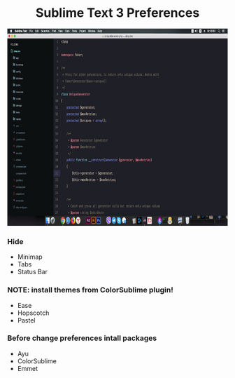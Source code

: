 <h1 align="center">Sublime Text 3 Preferences</h1>

<p align="center">
  <img width="800" height="450" src="https://github.com/Waldemar-Dassler/sublime/blob/master/screenshot.png">
</p>

### Hide
* Minimap
* Tabs
* Status Bar

### NOTE: install themes from ColorSublime plugin!
* Ease
* Hopscotch
* Pastel

### Before change preferences intall packages
* Ayu
* ColorSublime
* Emmet
